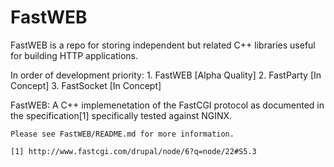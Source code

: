FastWEB
=======

FastWEB is a repo for storing independent but related C++ libraries useful for
building HTTP applications.

In order of development priority:
    1.  FastWEB     [Alpha Quality]
    2.  FastParty   [In Concept]
    3.  FastSocket  [In Concept]


FastWEB:
    A C++ implemenetation of the FastCGI protocol as documented in the
    specification[1] specifically tested against NGINX.
    
    Please see FastWEB/README.md for more information.

    [1] http://www.fastcgi.com/drupal/node/6?q=node/22#S5.3
